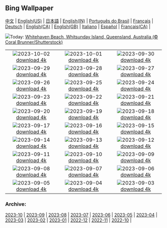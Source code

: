 ## Bing Wallpaper
[中文](README.md) |                     [English(US)](en-US.md) |                     [日本語](ja-JP.md) |                     [English(IN)](en-IN.md) |                     [Português do Brasil](pt-BR.md) |                     [Français](fr-FR.md) |                     [Deutsch](de-DE.md) |                     [English(CA)](en-CA.md) |                     [English(GB)](en-GB.md) |                     [Italiano](it-IT.md) |                     [Español](es-ES.md) |                     [Français(CA)](fr-CA.md) |                    

![](https://www.bing.com/th?id=OHR.WhitsundaySwirl_EN-GB4919384667_UHD.jpg&w=1000)Today: [Whitehaven Beach, Whitsunday Island, Queensland, Australia (© Coral Brunner/Shutterstock)](https://www.bing.com/th?id=OHR.WhitsundaySwirl_EN-GB4919384667_UHD.jpg)

|      |      |      |
| :----: | :----: | :----: |
|![](https://www.bing.com/th?id=OHR.VuittonFoundation_EN-GB4679689515_UHD.jpg&pid=hp&w=384&h=216&rs=1&c=4)2023-10-02 [download 4k](https://www.bing.com/th?id=OHR.VuittonFoundation_EN-GB4679689515_UHD.jpg)|![](https://www.bing.com/th?id=OHR.LakeBledSunrise_EN-GB9672401018_UHD.jpg&pid=hp&w=384&h=216&rs=1&c=4)2023-10-01 [download 4k](https://www.bing.com/th?id=OHR.LakeBledSunrise_EN-GB9672401018_UHD.jpg)|![](https://www.bing.com/th?id=OHR.ShenandoahFoliage_EN-GB8387837899_UHD.jpg&pid=hp&w=384&h=216&rs=1&c=4)2023-09-30 [download 4k](https://www.bing.com/th?id=OHR.ShenandoahFoliage_EN-GB8387837899_UHD.jpg)|
|![](https://www.bing.com/th?id=OHR.CastleCoch_EN-GB9159929259_UHD.jpg&pid=hp&w=384&h=216&rs=1&c=4)2023-09-29 [download 4k](https://www.bing.com/th?id=OHR.CastleCoch_EN-GB9159929259_UHD.jpg)|![](https://www.bing.com/th?id=OHR.MaritimeDay_EN-GB2013820526_UHD.jpg&pid=hp&w=384&h=216&rs=1&c=4)2023-09-28 [download 4k](https://www.bing.com/th?id=OHR.MaritimeDay_EN-GB2013820526_UHD.jpg)|![](https://www.bing.com/th?id=OHR.CapriKrupp_EN-GB1711538979_UHD.jpg&pid=hp&w=384&h=216&rs=1&c=4)2023-09-27 [download 4k](https://www.bing.com/th?id=OHR.CapriKrupp_EN-GB1711538979_UHD.jpg)|
|![](https://www.bing.com/th?id=OHR.VeniceSkatePark_EN-GB1268755074_UHD.jpg&pid=hp&w=384&h=216&rs=1&c=4)2023-09-26 [download 4k](https://www.bing.com/th?id=OHR.VeniceSkatePark_EN-GB1268755074_UHD.jpg)|![](https://www.bing.com/th?id=OHR.GlacierBayOtter_EN-GB0453826385_UHD.jpg&pid=hp&w=384&h=216&rs=1&c=4)2023-09-25 [download 4k](https://www.bing.com/th?id=OHR.GlacierBayOtter_EN-GB0453826385_UHD.jpg)|![](https://www.bing.com/th?id=OHR.FraserRiverBC_EN-GB9942100747_UHD.jpg&pid=hp&w=384&h=216&rs=1&c=4)2023-09-24 [download 4k](https://www.bing.com/th?id=OHR.FraserRiverBC_EN-GB9942100747_UHD.jpg)|
|![](https://www.bing.com/th?id=OHR.CottonwoodCanyon_EN-GB8971789490_UHD.jpg&pid=hp&w=384&h=216&rs=1&c=4)2023-09-23 [download 4k](https://www.bing.com/th?id=OHR.CottonwoodCanyon_EN-GB8971789490_UHD.jpg)|![](https://www.bing.com/th?id=OHR.CastellyGwyntUK_EN-GB8170990563_UHD.jpg&pid=hp&w=384&h=216&rs=1&c=4)2023-09-22 [download 4k](https://www.bing.com/th?id=OHR.CastellyGwyntUK_EN-GB8170990563_UHD.jpg)|![](https://www.bing.com/th?id=OHR.NobelNorway_EN-GB0832843869_UHD.jpg&pid=hp&w=384&h=216&rs=1&c=4)2023-09-21 [download 4k](https://www.bing.com/th?id=OHR.NobelNorway_EN-GB0832843869_UHD.jpg)|
|![](https://www.bing.com/th?id=OHR.ArkadiaPark_EN-GB2489372021_UHD.jpg&pid=hp&w=384&h=216&rs=1&c=4)2023-09-20 [download 4k](https://www.bing.com/th?id=OHR.ArkadiaPark_EN-GB2489372021_UHD.jpg)|![](https://www.bing.com/th?id=OHR.SplugenPass_EN-GB9412649229_UHD.jpg&pid=hp&w=384&h=216&rs=1&c=4)2023-09-19 [download 4k](https://www.bing.com/th?id=OHR.SplugenPass_EN-GB9412649229_UHD.jpg)|![](https://www.bing.com/th?id=OHR.MilkyWayPortugal_EN-GB2637293703_UHD.jpg&pid=hp&w=384&h=216&rs=1&c=4)2023-09-18 [download 4k](https://www.bing.com/th?id=OHR.MilkyWayPortugal_EN-GB2637293703_UHD.jpg)|
|![](https://www.bing.com/th?id=OHR.CubanTody_EN-GB2696201418_UHD.jpg&pid=hp&w=384&h=216&rs=1&c=4)2023-09-17 [download 4k](https://www.bing.com/th?id=OHR.CubanTody_EN-GB2696201418_UHD.jpg)|![](https://www.bing.com/th?id=OHR.OktoberfestWorkers_EN-GB2543811228_UHD.jpg&pid=hp&w=384&h=216&rs=1&c=4)2023-09-16 [download 4k](https://www.bing.com/th?id=OHR.OktoberfestWorkers_EN-GB2543811228_UHD.jpg)|![](https://www.bing.com/th?id=OHR.GlenariffForest_EN-GB9562740615_UHD.jpg&pid=hp&w=384&h=216&rs=1&c=4)2023-09-15 [download 4k](https://www.bing.com/th?id=OHR.GlenariffForest_EN-GB9562740615_UHD.jpg)|
|![](https://www.bing.com/th?id=OHR.MongoliaHorses_EN-GB2849288889_UHD.jpg&pid=hp&w=384&h=216&rs=1&c=4)2023-09-14 [download 4k](https://www.bing.com/th?id=OHR.MongoliaHorses_EN-GB2849288889_UHD.jpg)|![](https://www.bing.com/th?id=OHR.HemakutaHill_EN-GB2976067612_UHD.jpg&pid=hp&w=384&h=216&rs=1&c=4)2023-09-13 [download 4k](https://www.bing.com/th?id=OHR.HemakutaHill_EN-GB2976067612_UHD.jpg)|![](https://www.bing.com/th?id=OHR.NorthSeaStairs_EN-GB3021301291_UHD.jpg&pid=hp&w=384&h=216&rs=1&c=4)2023-09-12 [download 4k](https://www.bing.com/th?id=OHR.NorthSeaStairs_EN-GB3021301291_UHD.jpg)|
|![](https://www.bing.com/th?id=OHR.AyutthayaTemple_EN-GB3078921949_UHD.jpg&pid=hp&w=384&h=216&rs=1&c=4)2023-09-11 [download 4k](https://www.bing.com/th?id=OHR.AyutthayaTemple_EN-GB3078921949_UHD.jpg)|![](https://www.bing.com/th?id=OHR.MarathonMedoc_EN-GB3127993394_UHD.jpg&pid=hp&w=384&h=216&rs=1&c=4)2023-09-10 [download 4k](https://www.bing.com/th?id=OHR.MarathonMedoc_EN-GB3127993394_UHD.jpg)|![](https://www.bing.com/th?id=OHR.LastNightofProm_EN-GB3177551517_UHD.jpg&pid=hp&w=384&h=216&rs=1&c=4)2023-09-09 [download 4k](https://www.bing.com/th?id=OHR.LastNightofProm_EN-GB3177551517_UHD.jpg)|
|![](https://www.bing.com/th?id=OHR.BathCircus_EN-GB3224549053_UHD.jpg&pid=hp&w=384&h=216&rs=1&c=4)2023-09-08 [download 4k](https://www.bing.com/th?id=OHR.BathCircus_EN-GB3224549053_UHD.jpg)|![](https://www.bing.com/th?id=OHR.CamelsAbove_EN-GB1942537770_UHD.jpg&pid=hp&w=384&h=216&rs=1&c=4)2023-09-07 [download 4k](https://www.bing.com/th?id=OHR.CamelsAbove_EN-GB1942537770_UHD.jpg)|![](https://www.bing.com/th?id=OHR.CreteHarbor_EN-GB2096168331_UHD.jpg&pid=hp&w=384&h=216&rs=1&c=4)2023-09-06 [download 4k](https://www.bing.com/th?id=OHR.CreteHarbor_EN-GB2096168331_UHD.jpg)|
|![](https://www.bing.com/th?id=OHR.MountSegla_EN-GB2161222967_UHD.jpg&pid=hp&w=384&h=216&rs=1&c=4)2023-09-05 [download 4k](https://www.bing.com/th?id=OHR.MountSegla_EN-GB2161222967_UHD.jpg)|![](https://www.bing.com/th?id=OHR.JejuIsland_EN-GB2230052503_UHD.jpg&pid=hp&w=384&h=216&rs=1&c=4)2023-09-04 [download 4k](https://www.bing.com/th?id=OHR.JejuIsland_EN-GB2230052503_UHD.jpg)|![](https://www.bing.com/th?id=OHR.ManhattanAerial_EN-GB2295175560_UHD.jpg&pid=hp&w=384&h=216&rs=1&c=4)2023-09-03 [download 4k](https://www.bing.com/th?id=OHR.ManhattanAerial_EN-GB2295175560_UHD.jpg)|


### Archive:
[2023-10](archive/en-GB/202310/README.md) | [2023-09](archive/en-GB/202309/README.md) | [2023-08](archive/en-GB/202308/README.md) | [2023-07](archive/en-GB/202307/README.md) | [2023-06](archive/en-GB/202306/README.md) | [2023-05](archive/en-GB/202305/README.md) | [2023-04](archive/en-GB/202304/README.md) | [2023-03](archive/en-GB/202303/README.md) | [2023-02](archive/en-GB/202302/README.md) | [2023-01](archive/en-GB/202301/README.md) | [2022-12](archive/en-GB/202212/README.md) | [2022-11](archive/en-GB/202211/README.md) | [2022-10](archive/en-GB/202210/README.md) | 